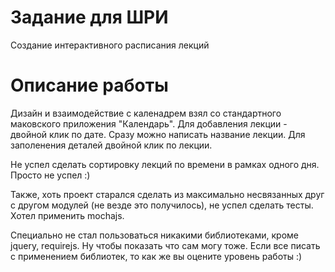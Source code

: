 # Задание для ШРИ

Создание интерактивного расписания лекций

# Описание работы

Дизайн и взаимодействие с каленадрем взял со стандартного маковского приложения "Календарь".
Для добавления лекции - двойной клик по дате. Сразу можно написать название лекции. Для заполенения деталей двойной клик по лекции.

Не успел сделать сортировку лекций по времени в рамках одного дня. Просто не успел :)

Также, хоть проект старался сделать из максимально несвязанных друг с другом модулей (не везде это получилось), не успел сделать тесты. Хотел применить mochajs.

Специально не стал пользоваться никакими библиотеками, кроме jquery, requirejs. Ну чтобы показать что сам могу тоже. Если все писать с применением библиотек, то как же вы оцените уровень работы :)

